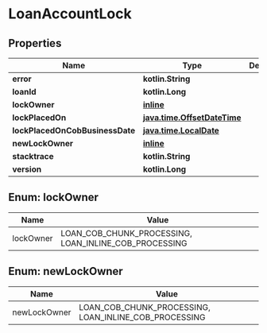 
# LoanAccountLock

## Properties
| Name | Type | Description | Notes |
| ------------ | ------------- | ------------- | ------------- |
| **error** | **kotlin.String** |  |  [optional] |
| **loanId** | **kotlin.Long** |  |  [optional] |
| **lockOwner** | [**inline**](#LockOwner) |  |  [optional] |
| **lockPlacedOn** | [**java.time.OffsetDateTime**](java.time.OffsetDateTime.md) |  |  [optional] |
| **lockPlacedOnCobBusinessDate** | [**java.time.LocalDate**](java.time.LocalDate.md) |  |  [optional] |
| **newLockOwner** | [**inline**](#NewLockOwner) |  |  [optional] |
| **stacktrace** | **kotlin.String** |  |  [optional] |
| **version** | **kotlin.Long** |  |  [optional] |


<a id="LockOwner"></a>
## Enum: lockOwner
| Name | Value |
| ---- | ----- |
| lockOwner | LOAN_COB_CHUNK_PROCESSING, LOAN_INLINE_COB_PROCESSING |


<a id="NewLockOwner"></a>
## Enum: newLockOwner
| Name | Value |
| ---- | ----- |
| newLockOwner | LOAN_COB_CHUNK_PROCESSING, LOAN_INLINE_COB_PROCESSING |



